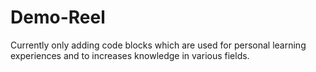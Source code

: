 # Demo-Reel
Currently only adding code blocks which are used for personal learning experiences and to increases knowledge in various fields.
